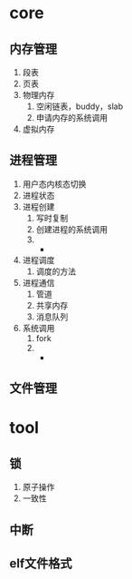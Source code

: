 # core
## 内存管理
1. 段表
2. 页表
3. 物理内存
   1. 空闲链表，buddy，slab
   2. 申请内存的系统调用
4. 虚拟内存
## 进程管理
   1. 用户态内核态切换
   2. 进程状态
   3. 进程创建
      1. 写时复制
      2. 创建进程的系统调用
      3. *
   4. 进程调度
      1. 调度的方法
   5. 进程通信
      1. 管道
      2. 共享内存
      3. 消息队列
   6. 系统调用
      1. fork
      2. *
## 文件管理
<!-- ## 设备管理
## 网络管理 -->

# tool
## 锁
1. 原子操作
2. 一致性

## 中断

## elf文件格式